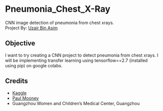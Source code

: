 # Pneumonia_Chest_X-Ray

CNN image detection of pneumonia from chest xrays.  
Project By: [Uzair Bin Asim](https://github.com/Uzair05)

## Objective

I want to try creating a CNN project to detect pneumonia from chest xrays. I will be implementing transfer learning using tensorflow==2.7 (installed using pip) on google colabs.

## Credits

- [Kaggle](https://www.kaggle.com/paultimothymooney/chest-xray-pneumonia)
- [Paul Mooney](https://www.kaggle.com/paultimothymooney/datasets)
- Guangzhou Women and Children’s Medical Center, Guangzhou
